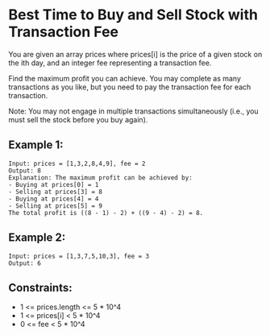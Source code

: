 # Best Time to Buy and Sell Stock with Transaction Fee

You are given an array prices where prices[i] is the price of a given stock on the ith day, and an integer fee representing a transaction fee.

Find the maximum profit you can achieve. You may complete as many transactions as you like, but you need to pay the transaction fee for each transaction.

Note: You may not engage in multiple transactions simultaneously (i.e., you must sell the stock before you buy again).

## Example 1:

```
Input: prices = [1,3,2,8,4,9], fee = 2
Output: 8
Explanation: The maximum profit can be achieved by:
- Buying at prices[0] = 1
- Selling at prices[3] = 8
- Buying at prices[4] = 4
- Selling at prices[5] = 9
The total profit is ((8 - 1) - 2) + ((9 - 4) - 2) = 8.
```

## Example 2:

```
Input: prices = [1,3,7,5,10,3], fee = 3
Output: 6
```

## Constraints:

- 1 <= prices.length <= 5 \* 10^4
- 1 <= prices[i] < 5 \* 10^4
- 0 <= fee < 5 \* 10^4
